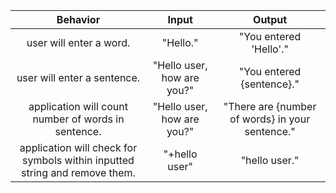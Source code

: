 
|Behavior| Input | Output|
|:-:|:-:|:-:|
|user will enter a word. | "Hello." | "You entered 'Hello'." |
|user will enter a sentence. | "Hello user, how are you?" | "You entered {sentence}." |
|application will count number of words in sentence. | "Hello user, how are you?" | "There are {number of words} in your sentence." |
|application will check for symbols within inputted string and remove them. | "+hello user" | "hello user." |
